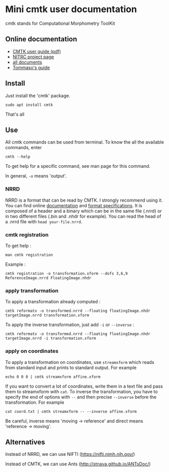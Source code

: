 # Mini cmtk user documentation

cmtk stands for Computational Morphometry ToolKit

## Online documentation

- [CMTK user guide (pdf)](https://www.nitrc.org/docman/view.php/212/708/UserGuideCMTK.pdf)
- [NITRC project page](https://www.nitrc.org/projects/cmtk)
- [all documents](https://www.nitrc.org/docman/?group_id=212)
- [Tommaso's guide](https://cloud.ljp.upmc.fr/index.php/s/AdYNq0zw65NUCBV)

## Install

Just install the 'cmtk' package.

    sudo apt install cmtk

That's all

## Use

All cmtk commands can be used from terminal. To know the all the available commands, enter

    cmtk --help

To get help for a specific command, see man page for this command.

In general, `-o` means 'output'.

### NRRD

NRRD is a format that can be read by CMTK. I strongly recommend using it. You can find online [documentation](http://teem.sourceforge.net/nrrd/) and [format specifications](http://teem.sourceforge.net/nrrd/format.html). It is composed of a header and a binary which can be in the same file (.nrrd) or in two different files (.bin and .nhdr for example).
You can read the head of a .nrrd file with `head your-file.nrrd`.

### cmtk registration

To get help :

    man cmtk registration

Example :

    cmtk registration -o transformation.xform --dofs 3,6,9 ReferenceImage.nrrd FloatingImage.nhdr

### apply transformation

To apply a transformation already computed :

    cmtk reformatx -o transformed.nrrd --floating floatingImage.nhdr targetImage.nrrd transformation.xform

To apply the inverse transformation, just add `-i` or `--inverse` :

    cmtk reformatx -o transformed.nrrd --floating floatingImage.nhdr targetImage.nrrd -i transformation.xform

### apply on coordinates

To apply a transformation on coordinates, use `streamxform` which reads from standard input and prints to standard output. For example

    echo 0 0 0 | cmtk streamxform affine.xform
If you want to convert a lot of coordinates, write them in a text file and pass them to streamxform with `cat`. To inverse the transformation, you have to specify the end of options with `--` and then precise `--inverse` before the transformation. For example

    cat coord.txt | cmtk streamxform -- --inverse affine.xform
Be careful, inverse means 'moving → reference' and direct means 'reference → moving'.

## Alternatives

Instead of NRRD, we can use NIFTI (https://nifti.nimh.nih.gov/)

Instead of CMTK, we can use Ants (http://stnava.github.io/ANTsDoc/)